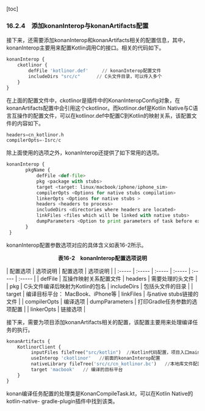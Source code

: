 [toc]

### 16.2.4　添加konanInterop与konanArtifacts配置

接下来，还需要添加konanInterop和konanArtifacts相关的配置信息，其中，konanInterop主要用来配置Kotlin调用C的接口。相关的代码如下。

```python
konanInterop {
    ckotlinor {
        defFile 'kotlinor.def'     // konanInterop配置文件
        includeDirs "src/c"      // C头文件目录，可以传入多个
    }
}
```

在上面的配置文件中，ckotlinor是插件中的KonanInteropConfig对象，在konanArtifacts配置中会引用这个ckotlinor。而kotlinor.def是Kotlin Native与C语言互操作的配置文件，可以在kotlinor.def中配置C到Kotlin的映射关系，该配置文件的内容如下。

```python
headers=cn_kotlinor.h
compilerOpts=-Isrc/c
```

除上面使用的选项之外，konanInterop还提供了如下常用的选项。

```python
konanInterop {
       pkgName {
           defFile <def-file>  
           pkg <package with stubs>
           target <target: linux/macbook/iphone/iphone_sim>
           compilerOpts <Options for native stubs compilation>
           linkerOpts <Options for native stubs >
           headers <headers to process> 
           includeDirs <directories where headers are located> 
           linkFiles <files which will be linked with native stubs>
           dumpParameters <Option to print parameters of task before execution>
       }   
 }
```

konanInterop配置参数选项对应的具体含义如表16-2所示。

<center class="my_markdown"><b class="my_markdown">表16-2　konanInterop配置选项说明</b></center>

| 配置选项 | 选项说明 | 配置选项 | 选项说明 |
| :-----  | :-----  | :-----  | :-----  | :-----  | :-----  |
| defFile | 互操作映射关系配置文件 | headers | 需要处理的头文件 |
| pkg | C头文件编译后映射为Kotlin的包名 | includeDirs | 包括头文件的目录 |
| target | 编译目标平台： MacBook、iPhone等 | linkFiles | 与native stubs链接的文件 |
| compilerOpts | 编译选项 | dumpParameters | 打印Gradle任务参数的选项配置 |
| linkerOpts | 链接选项 |

接下来，需要为项目添加konanArtifacts相关的配置，该配置主要用来处理编译任务的执行。

```python
konanArtifacts { 
    KotlinorClient {   
         inputFiles fileTree("src/kotlin")  //Kotlin代码配置，项目入口main()
         useInterop 'ckotlinor'   //前面的konanInterop配置
         nativeLibrary fileTree('src/c/cn_kotlinor.bc')   //本地库文件配置
         target 'macbook'   // 编译的目标平台
    }
}
```

konan编译任务配置的处理类是KonanCompileTask.kt，可以在Kotlin Native的kotlin-native- gradle-plugin插件中找到该类。

